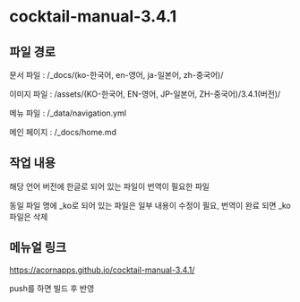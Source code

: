 # cocktail-manual-3.4.1

## 파일 경로
 문서 파일 : /_docs/(ko-한국어, en-영어, ja-일본어, zh-중국어)/

 이미지 파일 : /assets/(KO-한국어, EN-영어, JP-일본어, ZH-중국어)/3.4.1(버전)/

 메뉴 파일 : /_data/navigation.yml

 메인 페이지 : /_docs/home.md

## 작업 내용
해당 언어 버전에 한글로 되어 있는 파일이 번역이 필요한 파일

동일 파일 명에 _ko로 되어 있는 파일은 일부 내용이 수정이 필요, 번역이 완료 되면 _ko 파일은 삭제

## 메뉴얼 링크
  https://acornapps.github.io/cocktail-manual-3.4.1/

  push를 하면 빌드 후 반영

